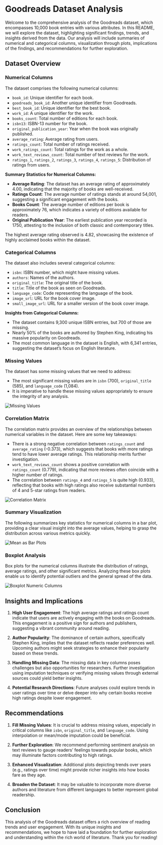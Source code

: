 # Goodreads Dataset Analysis

Welcome to the comprehensive analysis of the Goodreads dataset, which encompasses 10,000 book entries with various attributes. In this README, we will explore the dataset, highlighting significant findings, trends, and insights derived from the data. Our analysis will include summaries of numerical and categorical columns, visualization through plots, implications of the findings, and recommendations for further exploration.

## Dataset Overview

### Numerical Columns

The dataset comprises the following numerical columns:

- `book_id`: Unique identifier for each book.
- `goodreads_book_id`: Another unique identifier from Goodreads.
- `best_book_id`: Unique identifier for the best book.
- `work_id`: A unique identifier for the work.
- `books_count`: Total number of editions for each book.
- `isbn13`: ISBN-13 number for the book.
- `original_publication_year`: Year when the book was originally published.
- `average_rating`: Average rating from users.
- `ratings_count`: Total number of ratings received.
- `work_ratings_count`: Total ratings for the work as a whole.
- `work_text_reviews_count`: Total number of text reviews for the work.
- `ratings_1`, `ratings_2`, `ratings_3`, `ratings_4`, `ratings_5`: Distribution of ratings from users.

**Summary Statistics for Numerical Columns:**

- **Average Rating**: The dataset has an average rating of approximately 4.00, indicating that the majority of books are well-received.
- **Ratings Count**: The average number of ratings stands at around 54,001, suggesting a significant engagement with the books.
- **Books Count**: The average number of editions per book is approximately 76, which indicates a variety of editions available for readers.
- **Original Publication Year**: The earliest publication year recorded is 1750, attesting to the inclusion of both classic and contemporary titles.
  
The highest average rating observed is 4.82, showcasing the existence of highly acclaimed books within the dataset.

### Categorical Columns

The dataset also includes several categorical columns:

- `isbn`: ISBN number, which might have missing values.
- `authors`: Names of the authors.
- `original_title`: The original title of the book.
- `title`: Title of the book as seen on Goodreads.
- `language_code`: Code representing the language of the book.
- `image_url`: URL for the book cover image.
- `small_image_url`: URL for a smaller version of the book cover image.

**Insights from Categorical Columns:**

- The dataset contains 9,300 unique ISBN entries, but 700 of those are missing.
- Nearly 50% of the books are authored by Stephen King, indicating his massive popularity on Goodreads.
- The most common language in the dataset is English, with 6,341 entries, suggesting the dataset’s focus on English literature.

### Missing Values

The dataset has some missing values that we need to address:

- The most significant missing values are in `isbn` (700), `original_title` (585), and `language_code` (1,084).
- It is imperative to handle these missing values appropriately to ensure the integrity of any analysis.

![Missing Values](missing_values.png)

### Correlation Matrix

The correlation matrix provides an overview of the relationships between numerical variables in the dataset. Here are some key takeaways:

- There is a strong negative correlation between `ratings_count` and `average_rating` (-0.373), which suggests that books with more ratings tend to have lower average ratings. This relationship merits further investigation.
- `work_text_reviews_count` shows a positive correlation with `ratings_count` (0.779), indicating that more reviews often coincide with a higher number of ratings.
- The correlation between `ratings_4` and `ratings_5` is quite high (0.933), reflecting that books with high ratings also receive substantial numbers of 4 and 5-star ratings from readers.

![Correlation Matrix](correlation_matrix.png)

### Summary Visualization

The following summarizes key statistics for numerical columns in a bar plot, providing a clear visual insight into the average values, helping to grasp the distribution across various metrics quickly.

![Mean as Bar Plots](mean_as_bar_plots.png)

### Boxplot Analysis

Box plots for the numerical columns illustrate the distribution of ratings, average ratings, and other significant metrics. Analyzing these box plots enable us to identify potential outliers and the general spread of the data.

![Boxplot Numeric Columns](boxplot_num_cols.png)

## Insights and Implications

1. **High User Engagement**: The high average ratings and ratings count indicate that users are actively engaging with the books on Goodreads. This engagement is a positive sign for authors and publishers, suggesting a vibrant community around reading.

2. **Author Popularity**: The dominance of certain authors, specifically Stephen King, implies that the dataset reflects reader preferences well. Upcoming authors might seek strategies to enhance their popularity based on these trends.

3. **Handling Missing Data**: The missing data in key columns poses challenges but also opportunities for researchers. Further investigation using imputation techniques or verifying missing values through external sources could yield better insights.

4. **Potential Research Directions**: Future analyses could explore trends in user ratings over time or delve deeper into why certain books receive high ratings despite lower engagement.

## Recommendations

1. **Fill Missing Values**: It is crucial to address missing values, especially in critical columns like `isbn`, `original_title`, and `language_code`. Using interpolation or mean/mode imputation could be beneficial.

2. **Further Exploration**: We recommend performing sentiment analysis on text reviews to gauge readers’ feelings towards popular books, which may illuminate factors contributing to high ratings.

3. **Enhanced Visualization**: Additional plots depicting trends over years (e.g., ratings over time) might provide richer insights into how books fare as they age.

4. **Broaden the Dataset**: It may be valuable to incorporate more diverse authors and literature from different languages to better represent global readership.

## Conclusion

This analysis of the Goodreads dataset offers a rich overview of reading trends and user engagement. With its unique insights and recommendations, we hope to have laid a foundation for further exploration and understanding within the rich world of literature. Thank you for reading!